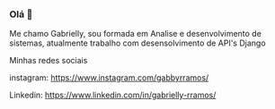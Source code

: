 ### Olá 👋

Me chamo Gabrielly, sou formada em Analise e desenvolvimento de sistemas, atualmente trabalho com desensolvimento de API's Django

Minhas redes sociais

instagram: https://www.instagram.com/gabbyrramos/

Linkedin: https://www.linkedin.com/in/gabrielly-rramos/

